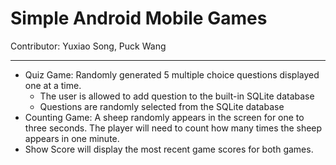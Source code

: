 # Simple Android Mobile Games

Contributor: Yuxiao Song, Puck Wang

------

- Quiz Game: Randomly generated 5 multiple choice questions displayed one at a time.
  - The user is allowed to add question to the built-in SQLite database
  - Questions are randomly selected from the SQLite database
- Counting Game: A sheep randomly appears in the screen for one to three seconds. The player will need to count how many times the sheep appears in one minute.
- Show Score will display the most recent game scores for both games.
